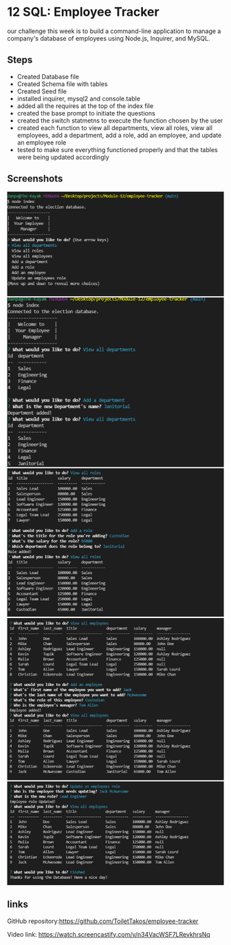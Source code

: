 # 12 SQL: Employee Tracker

our challenge this week is to build a command-line application to manage a company's database of employees using Node.js, Inquirer, and MySQL.


## Steps
* Created Database file
* Created Schema file with tables
* Created Seed file
* installed inquirer, mysql2 and console.table
* added all the requires at the top of the index file
* created the base prompt to initiate the questions
* created the switch statmetns to execute the function chosen by the user
* created each function to view all departments, view all roles, view all employees, 
    add a department, add a role, add an employee, and update an employee role
* tested to make sure everything functioned properly and that the tables were being updated accordingly
## Screenshots



![running-index](./Assets/running-index-inital-prompt.png)
![view and add department](./Assets/adding-department.png)
![viewing and adding role](./Assets/adding-role.png)
![viewing and adding an employee](./Assets/view-add-employee.png)
![updating an employees role and then finishing](./Assets/update-employee-role-and-finish.png)

## links

GitHub repository:https://github.com/ToiletTakos/employee-tracker

Video link: https://watch.screencastify.com/v/n34VacWSF7LRevkhrsNq